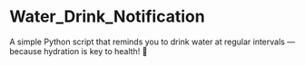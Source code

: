# Water_Drink_Notification
A simple Python script that reminds you to drink water at regular intervals — because hydration is key to health! 🥤
